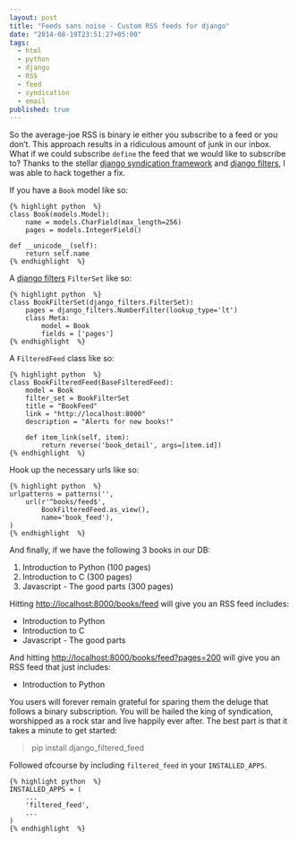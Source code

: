 ```yaml
---
layout: post
title: "Feeds sans noise - Custom RSS feeds for django"
date: "2014-08-19T23:51:27+05:00"
tags: 
  - html
  - python
  - django
  - RSS
  - feed
  - syndication
  - email
published: true
---
```


So the average-joe RSS is binary ie either you subscribe to a feed or you don’t. This approach results in a ridiculous amount of junk in our inbox. What if we could subscribe `define` the feed that we would like to subscribe to? Thanks to the stellar [django syndication framework](https://docs.djangoproject.com/en/dev/ref/contrib/syndication/) and [django filters](https://github.com/alex/django-filter), I was able to hack together a fix.

If you have a `Book` model like so:

    {% highlight python  %}
    class Book(models.Model):
        name = models.CharField(max_length=256)
        pages = models.IntegerField()

    def __unicode__(self):
        return self.name
    {% endhighlight  %}

A [django filters](https://github.com/alex/django-filter) `FilterSet` like so:

    {% highlight python  %}
    class BookFilterSet(django_filters.FilterSet):
        pages = django_filters.NumberFilter(lookup_type='lt')
        class Meta:
            model = Book
            fields = ['pages']
    {% endhighlight  %}

A `FilteredFeed` class like so:

    {% highlight python  %}
    class BookFilteredFeed(BaseFilteredFeed):
        model = Book
        filter_set = BookFilterSet
        title = "BookFeed"
        link = "http://localhost:8000"
        description = "Alerts for new books!"

        def item_link(self, item):
            return reverse('book_detail', args=[item.id])
    {% endhighlight  %}

Hook up the necessary urls like so:

    {% highlight python  %}
    urlpatterns = patterns('',
        url(r'^books/feed$', 
            BookFilteredFeed.as_view(), 
            name='book_feed'),
    )
    {% endhighlight  %}

And finally, if we have the following 3 books in our DB:

1.  Introduction to Python (100 pages)
2.  Introduction to C (300 pages)
3.  Javascript - The good parts (300 pages)

Hitting [http://localhost:8000/books/feed](http://localhost:8000/books/feed) will give you an RSS feed includes:

-   Introduction to Python
-   Introduction to C
-   Javascript - The good parts

And hitting [http://localhost:8000/books/feed?pages=200](http://localhost:8000/books/feed?pages=200) will give you an RSS feed that just includes:

-   Introduction to Python

You users will forever remain grateful for sparing them the deluge that follows a binary subscription. You will be hailed the king of syndication, worshipped as a rock star and live happily ever after. The best part is that it takes a minute to get started:

> pip install django_filtered_feed

Followed ofcourse by including `filtered_feed` in your `INSTALLED_APPS`.

    {% highlight python  %}
    INSTALLED_APPS = (
        ...
        'filtered_feed',
        ...
    )
    {% endhighlight  %}
